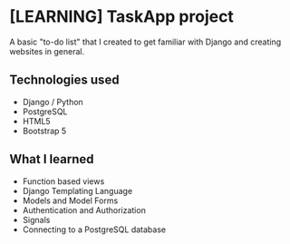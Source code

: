 # [LEARNING] TaskApp project

A basic "to-do list" that I created to get familiar with Django and creating websites in general.  

## Technologies used

- Django / Python
- PostgreSQL
- HTML5
- Bootstrap 5

## What I learned
- Function based views
- Django Templating Language
- Models and Model Forms
- Authentication and Authorization
- Signals
- Connecting to a PostgreSQL database
